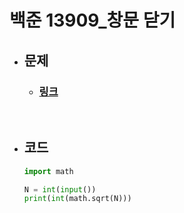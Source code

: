 # 백준 13909_창문 닫기

- ## 문제
    - ### [링크](https://www.acmicpc.net/problem/13909)

<br>

- ## 코드
    ```python
    import math

    N = int(input())
    print(int(math.sqrt(N)))
    ```